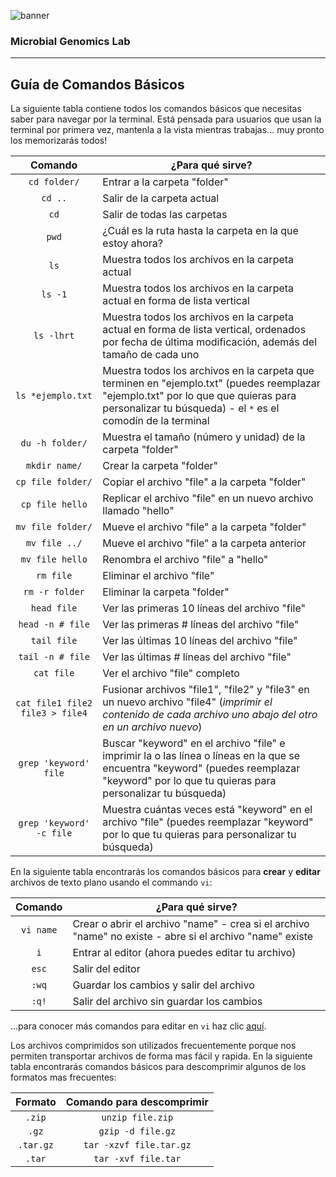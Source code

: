 ![banner](https://github.com/microgenomics/Workshop-PUC/blob/master/images/logocbibhorizontal.png?raw=true)

### Microbial Genomics Lab

---

## Guía de Comandos Básicos

La siguiente tabla contiene todos los comandos básicos que necesitas saber para navegar por la terminal. Está pensada para usuarios que usan la terminal por primera vez, mantenla a la vista mientras trabajas... muy pronto los memorizarás todos!

| Comando | ¿Para qué sirve? |
|:-------:|------------------|
|`cd folder/`|Entrar a la carpeta "folder"| 
|`cd ..`|Salir de la carpeta actual|
|`cd`|Salir de todas las carpetas
|`pwd`|¿Cuál es la ruta hasta la carpeta en la que estoy ahora?|
|`ls`|Muestra todos los archivos en la carpeta actual|
|`ls -1`|Muestra todos los archivos en la carpeta actual en forma de lista vertical|
|`ls -lhrt`|Muestra todos los archivos en la carpeta actual en forma de lista vertical, ordenados por fecha de última modificación, además del tamaño de cada uno|
|`ls *ejemplo.txt`|Muestra todos los archivos en la carpeta que terminen en "ejemplo.txt" (puedes reemplazar "ejemplo.txt" por lo que que quieras para personalizar tu búsqueda) - el `*` es el comodín de la terminal|
|`du -h folder/`|Muestra el tamaño (número y unidad) de la carpeta "folder"|
|`mkdir name/`| Crear la carpeta "folder"|
|`cp file folder/`|Copiar el archivo "file" a la carpeta "folder"|
|`cp file hello`|Replicar el archivo "file" en un nuevo archivo llamado "hello"|
|`mv file folder/`|Mueve el archivo "file" a la carpeta "folder"|
|`mv file ../`|Mueve el archivo "file" a la carpeta anterior| 
|`mv file hello`|Renombra el archivo "file" a "hello"|
|`rm file`|Eliminar el archivo "file"|
|`rm -r folder`|Eliminar la carpeta "folder"|
|`head file`|Ver las primeras 10 líneas del archivo "file"|
|`head -n # file`|Ver las primeras # líneas del archivo "file"|
|`tail file`|Ver las últimas 10 líneas del archivo "file"|
|`tail -n # file`|Ver las últimas # líneas del archivo "file"|
|`cat file`|Ver el archivo "file" completo|
|`cat file1 file2 file3 > file4`|Fusionar archivos "file1", "file2" y "file3" en un nuevo archivo "file4" (*imprimir el contenido de cada archivo uno abajo del otro en un archivo nuevo*)|
|`grep 'keyword' file`|Buscar "keyword" en el archivo "file" e imprimir la o las línea o líneas en la que se encuentra "keyword" (puedes reemplazar "keyword" por lo que tu quieras para personalizar tu búsqueda)|
|`grep 'keyword' -c file`|Muestra cuántas veces está "keyword" en el archivo "file" (puedes reemplazar "keyword" por lo que tu quieras para personalizar tu búsqueda)|

En la siguiente tabla encontrarás los comandos básicos para **crear** y **editar** archivos de texto plano usando el commando `vi`:

| Comando | ¿Para qué sirve? |
|:-------:|------------------|
|`vi name`|Crear o abrir el archivo "name" - crea si el archivo "name" no existe - abre si el archivo "name" existe|
|`i`|Entrar al editor (ahora puedes editar tu archivo)|
|`esc`|Salir del editor|
|`:wq`|Guardar los cambios y salir del archivo|
|`:q!`|Salir del archivo sin guardar los cambios|

...para conocer más comandos para editar en `vi` haz clic [aquí](http://www.radford.edu/~mhtay/CPSC120/VIM_Editor_Commands.htm).

Los archivos comprimidos son utilizados frecuentemente porque nos permiten transportar archivos de forma mas fácil y rapida. En la siguiente tabla encontrarás comandos básicos para descomprimir algunos de los formatos mas frecuentes:

| Formato | Comando para descomprimir |
|:-------:|:-------------------------:|
|`.zip`|`unzip file.zip`|
|`.gz`|`gzip -d file.gz`|
|`.tar.gz`|`tar -xzvf file.tar.gz`|
|`.tar`|`tar -xvf file.tar`|

